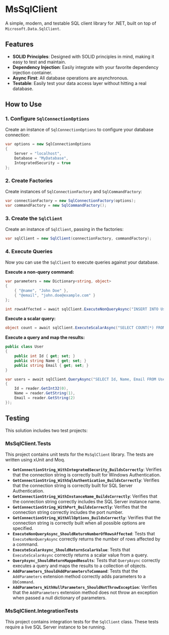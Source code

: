 # MsSqlClient

A simple, modern, and testable SQL client library for .NET, built on top of `Microsoft.Data.SqlClient`.

## Features

*   **SOLID Principles**: Designed with SOLID principles in mind, making it easy to test and maintain.
*   **Dependency Injection**: Easily integrate with your favorite dependency injection container.
*   **Async First**: All database operations are asynchronous.
*   **Testable**: Easily test your data access layer without hitting a real database.

## How to Use

### 1. Configure `SqlConnectionOptions`

Create an instance of `SqlConnectionOptions` to configure your database connection:

```csharp
var options = new SqlConnectionOptions
{
    Server = "localhost",
    Database = "MyDatabase",
    IntegratedSecurity = true
};
```

### 2. Create Factories

Create instances of `SqlConnectionFactory` and `SqlCommandFactory`:

```csharp
var connectionFactory = new SqlConnectionFactory(options);
var commandFactory = new SqlCommandFactory();
```

### 3. Create the `SqlClient`

Create an instance of `SqlClient`, passing in the factories:

```csharp
var sqlClient = new SqlClient(connectionFactory, commandFactory);
```

### 4. Execute Queries

Now you can use the `SqlClient` to execute queries against your database.

**Execute a non-query command:**

```csharp
var parameters = new Dictionary<string, object>
{
    { "@name", "John Doe" },
    { "@email", "john.doe@example.com" }
};

int rowsAffected = await sqlClient.ExecuteNonQueryAsync("INSERT INTO Users (Name, Email) VALUES (@name, @email)", parameters);
```

**Execute a scalar query:**

```csharp
object count = await sqlClient.ExecuteScalarAsync("SELECT COUNT(*) FROM Users");
```

**Execute a query and map the results:**

```csharp
public class User
{
    public int Id { get; set; }
    public string Name { get; set; }
    public string Email { get; set; }
}

var users = await sqlClient.QueryAsync("SELECT Id, Name, Email FROM Users", reader => new User
{
    Id = reader.GetInt32(0),
    Name = reader.GetString(1),
    Email = reader.GetString(2)
});
```

## Testing

This solution includes two test projects:

### MsSqlClient.Tests

This project contains unit tests for the `MsSqlClient` library. The tests are written using xUnit and Moq.

-   **`GetConnectionString_WithIntegratedSecurity_BuildsCorrectly`**: Verifies that the connection string is correctly built for Windows Authentication.
-   **`GetConnectionString_WithSqlAuthentication_BuildsCorrectly`**: Verifies that the connection string is correctly built for SQL Server Authentication.
-   **`GetConnectionString_WithInstanceName_BuildsCorrectly`**: Verifies that the connection string correctly includes the SQL Server instance name.
-   **`GetConnectionString_WithPort_BuildsCorrectly`**: Verifies that the connection string correctly includes the port number.
-   **`GetConnectionString_WithAllOptions_BuildsCorrectly`**: Verifies that the connection string is correctly built when all possible options are specified.
-   **`ExecuteNonQueryAsync_ShouldReturnNumberOfRowsAffected`**: Tests that `ExecuteNonQueryAsync` correctly returns the number of rows affected by a command.
-   **`ExecuteScalarAsync_ShouldReturnScalarValue`**: Tests that `ExecuteScalarAsync` correctly returns a scalar value from a query.
-   **`QueryAsync_ShouldReturnMappedResults`**: Tests that `QueryAsync` correctly executes a query and maps the results to a collection of objects.
-   **`AddParameters_ShouldAddParametersToCommand`**: Tests that the `AddParameters` extension method correctly adds parameters to a `DbCommand`.
-   **`AddParameters_WithNullParameters_ShouldNotThrowException`**: Verifies that the `AddParameters` extension method does not throw an exception when passed a null dictionary of parameters.

### MsSqlClient.IntegrationTests

This project contains integration tests for the `SqlClient` class. These tests require a live SQL Server instance to be running.
